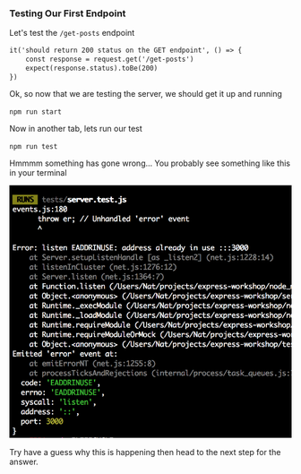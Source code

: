 ### Testing Our First Endpoint

Let's test the `/get-posts` endpoint

```
it('should return 200 status on the GET endpoint', () => {
    const response = request.get('/get-posts')
    expect(response.status).toBe(200)
})
```
Ok, so now that we are testing the server, we should get it up and running

`npm run start`

Now in another tab, lets run our test

`npm run test`

Hmmmm something has gone wrong... You probably see something like this in your terminal

![server_in_use](../../.gitbook/assets/server_in_use.png)


Try have a guess why this is happening then head to the next step for the answer.
